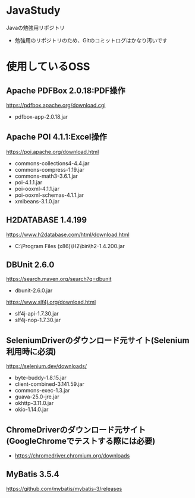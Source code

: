 # JavaStudy
Javaの勉強用リポジトリ
* 勉強用のリポジトリのため、Gitのコミットログはかなり汚いです

# 使用しているOSS
## Apache PDFBox 2.0.18:PDF操作
https://pdfbox.apache.org/download.cgi

* pdfbox-app-2.0.18.jar


## Apache POI 4.1.1:Excel操作
https://poi.apache.org/download.html

* commons-collections4-4.4.jar
* commons-compress-1.19.jar
* commons-math3-3.6.1.jar
* poi-4.1.1.jar
* poi-ooxml-4.1.1.jar
* poi-ooxml-schemas-4.1.1.jar
* xmlbeans-3.1.0.jar

## H2DATABASE 1.4.199
https://www.h2database.com/html/download.html

* C:\Program Files (x86)\H2\bin\h2-1.4.200.jar

## DBUnit 2.6.0
https://search.maven.org/search?q=dbunit

* dbunit-2.6.0.jar

https://www.slf4j.org/download.html
* slf4j-api-1.7.30.jar
* slf4j-nop-1.7.30.jar

## SeleniumDriverのダウンロード元サイト(Selenium利用時に必須)
https://selenium.dev/downloads/

* byte-buddy-1.8.15.jar
* client-combined-3.141.59.jar
* commons-exec-1.3.jar
* guava-25.0-jre.jar
* okhttp-3.11.0.jar
* okio-1.14.0.jar

## ChromeDriverのダウンロード元サイト(GoogleChromeでテストする際には必要)
* https://chromedriver.chromium.org/downloads

## MyBatis 3.5.4
https://github.com/mybatis/mybatis-3/releases

